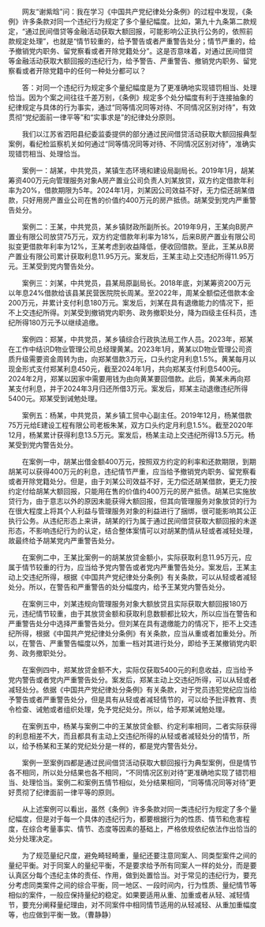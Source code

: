 　　网友“谢紫晗”问：我在学习《中国共产党纪律处分条例》的过程中发现，《条例》许多条款对同一个违纪行为规定了多个量纪幅度。比如，第九十九条第二款规定，“通过民间借贷等金融活动获取大额回报，可能影响公正执行公务的，依照前款规定处理”，也就是“情节较重的，给予警告或者严重警告处分；情节严重的，给予撤销党内职务、留党察看或者开除党籍处分”。这是否意味着，对通过民间借贷等金融活动获取大额回报的违纪行为，给予警告、严重警告、撤销党内职务、留党察看或者开除党籍中的任何一种处分都可以？

　　答：对同一个违纪行为规定多个量纪幅度是为了更准确地实现错罚相当、处理恰当。因为个案之间往往千差万别，《条例》规定多个处分幅度有利于连接抽象的纪律规定与具体的行为事实，通过“同等情况同等对待、不同情况区别对待”，有效贯彻“党纪面前一律平等”和“实事求是”的纪律处分原则。

　　我们以江苏省泗阳县纪委监委提供的部分通过民间借贷活动获取大额回报典型案例，看纪检监察机关如何通过“同等情况同等对待、不同情况区别对待”，准确实现错罚相当、处理恰当。

　　案例一：胡某，中共党员，某镇生态环境和建设局副局长。2019年1月，胡某筹资400万元向管理服务对象A房产置业公司负责人刘某放贷，双方约定借款年利率为20%，借款期限为5年。2024年1月，刘某因公司效益不好，无力偿还胡某借款，只好用房产置业公司在售的价值约400万元的房产抵债。胡某受到党内严重警告处分。

　　案例二：王某，中共党员，某乡镇财政所副所长。2019年9月，王某向B房产置业有限公司放贷75万元，双方约定借款年利率为18%，后来B房产置业有限公司拟变更借款年利率为12%，王某考虑到收益降低，便收回借款。至此，王某从B房产置业有限公司累计获取利息11.95万元。案发后，王某主动上交违纪所得11.95万元。王某受到党内警告处分。

　　案例三：刘某，中共党员，县某局原副局长。2018年底，刘某筹资200万元以年息24%借款给该县某民营医院院长周某。至2022年，周某全额偿还借款本金200万元，并累计支付利息180万元。案发后，刘某在具有退缴能力的情况下，拒不上交违纪所得。刘某受到撤销党内职务、政务撤职处分，降为四级主任科员，违纪所得180万元予以继续追缴。

　　案例四：郑某，中共党员，某乡镇综合行政执法局工作人员。2023年，郑某在工作中结识D物业管理公司总经理黄某。2023年1月，黄某以D物业管理公司资质升级需要资金周转为由，向郑某借款3万元，口头约定月利息1.5%。黄某每月以现金形式支付郑某利息450元，截至2024年1月，共向郑某支付利息5400元。2024年2月，郑某以因家中需要用钱为由向黄某要回借款。此后，黄某未再向郑某支付利息，并于2024年3月归还所借3万元。案发后，郑某主动退缴违纪所得5400元。郑某受到诫勉处理。

　　案例五：杨某，中共党员，某乡镇工贸中心副主任。2019年12月，杨某借款75万元给E建设工程有限公司老板朱某，双方口头约定月利息1.5%。截至2020年12月，杨某累计获得利息13.5万元。案发后，杨某主动上交违纪所得13.5万元。杨某受到党内警告处分。

　　在案例一中，胡某出借金额400万元，按照双方约定的利率和还款期限，到期胡某可以获得400万元的利息，违纪情节严重，应当给予撤销党内职务、留党察看或者开除党籍处分。但是，由于刘某公司效益不好，无力偿还胡某借款，更无力按约定付给胡某大额回报，只能用在售的价值约400万元的房产抵债。胡某已实施放贷行为，由于意志以外的原因未能获得大额回报，但其向管理服务对象放贷的行为在很大程度上将其个人利益与管理服务对象的利益进行了捆绑，很可能影响其公正执行公务。从违纪形态上来讲，胡某的行为属于通过民间借贷获取大额回报的未遂形态，不影响违纪行为的认定，结合整体案情可以对胡某酌情从轻或者减轻处理，故最终给予胡某党内严重警告处分。

　　在案例二中，王某比案例一的胡某放贷金额小，实际获取利息11.95万元，应属于情节较重的行为，应当给予党内警告或者党内严重警告处分。案发后，王某主动上交违纪所得，根据《中国共产党纪律处分条例》有关条款，可以从轻或者减轻处分。所以，在警告和严重警告的处分幅度内，给予王某党内警告处分。

　　在案例三中，刘某违规向管理服务对象大额放贷且实际获取大额回报180万元，违纪情节较重，由于其放贷金额和获取利息数额都比较大，所以应当在警告和严重警告处分中选择严重警告处分。但刘某在具有退缴能力的情况下，拒不上交违纪所得，根据《中国共产党纪律处分条例》有关条款，应当从重或者加重处分。所以，在警告、严重警告幅度以外，加重一档对其进行处分，即给予王某撤销党内职务、政务撤职处分。

　　在案例四中，郑某放贷金额不大，实际仅获取5400元的利息收益，应当给予党内警告或者党内严重警告处分。案发后，郑某主动上交违纪所得，可以从轻或者减轻处分。依据《中国共产党纪律处分条例》有关条款，对于党员违犯党纪应当给予警告或者严重警告处分，但是具有从轻或者减轻情节的，可以给予批评教育、责令检查、诫勉或者组织处理，免予党纪处分。所以，给予郑某诫勉处理。

　　在案例五中，杨某与案例二中的王某放贷金额、约定利率相同，二者实际获得的利息相差不大，而且都具有主动上交违纪所得的从轻或者减轻处分的情节，所以，给予杨某和王某的党纪处分是一样的，都是党内警告处分。

　　案例一至案例四都是通过民间借贷活动获取大额回报行为典型案例，但是情节各不相同，所以处分结果也各不相同，“不同情况区别对待”更准确地实现了错罚相当、处理恰当。案例二和案例五情节相似，处分结果相同，“同等情况同等对待”更好贯彻了纪律面前一律平等的原则。

　　从上述案例可以看出，虽然《条例》许多条款对同一类违纪行为规定了多个量纪幅度，但是对于每一个具体的违纪行为，都要根据行为的性质、情节和危害程度，在综合考量事实、情节、态度等因素的基础上，严格依规依纪依法作出恰当的处分处理决定。

　　为了规范量纪尺度，避免畸轻畸重，量纪还要注意同案人、同类型案件之间的量纪平衡。对于同案人的量纪平衡，不是要求给予所有同案人一样的处分，而是要认真区分每个违纪主体的责任、作用，做到处置恰当。对于常见的违纪行为，要充分考虑同类案件之间的综合平衡，同一地区、一段时间内，行为性质、量纪情节等相似的案件，一般应保持量纪的稳定。如果要适用从重、加重或者从轻、减轻情节，要充分阐释量纪理由，对不同案件中相同情节适用的从轻减轻、从重加重幅度等，也应做到平衡一致。（曹静静）
